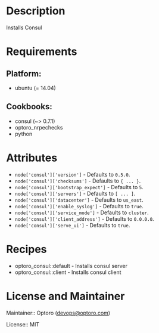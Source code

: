 # Description

Installs Consul

# Requirements

## Platform:

* ubuntu (= 14.04)

## Cookbooks:

* consul (~> 0.7.1)
* optoro_nrpechecks
* python

# Attributes

* `node['consul']['version']` -  Defaults to `0.5.0`.
* `node['consul']['checksums']` -  Defaults to `{ ... }`.
* `node['consul']['bootstrap_expect']` -  Defaults to `5`.
* `node['consul']['servers']` -  Defaults to `[ ... ]`.
* `node['consul']['datacenter']` -  Defaults to `us_east`.
* `node['consul']['enable_syslog']` -  Defaults to `true`.
* `node['consul']['service_mode']` -  Defaults to `cluster`.
* `node['consul']['client_address']` -  Defaults to `0.0.0.0`.
* `node['consul']['serve_ui']` -  Defaults to `true`.

# Recipes

* optoro_consul::default - Installs consul server
* optoro_consul::client - Installs consul client

# License and Maintainer

Maintainer:: Optoro (<devops@optoro.com>)

License:: MIT
